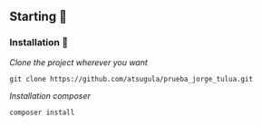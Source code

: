 ## Starting 🚀

### Installation 🔧

_Clone the project wherever you want_

```
git clone https://github.com/atsugula/prueba_jorge_tulua.git
```

_Installation composer_

```
composer install
```
